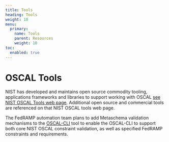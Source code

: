 ```yaml
---
title: Tools
heading: Tools
weight: 10
menu:
  primary:
    name: Tools
    parent: Resources
    weight: 10
toc:
  enabled: true
---
```

# OSCAL Tools

NIST has developed and maintains open source commodity tooling, applications frameworks and libraries to support working with OSCAL [see NIST OSCAL Tools web page](https://pages.nist.gov/OSCAL/resources/tools/).  Additional open source and commercial tools are referenced on that NIST OSCAL tools web page.  

The FedRAMP automation team plans to add Metaschema validation mechanisms to the [OSCAL-CLI](https://github.com/usnistgov/oscal-cli) tool to enable the OSCAL-CLI to support both core NIST OSCAL constraint validation, as well as specified FedRAMP constraints and requirements.